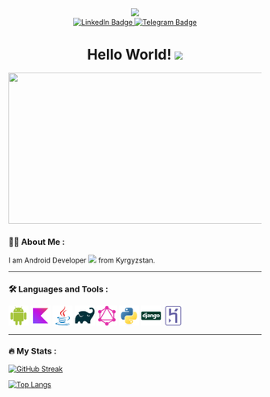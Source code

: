 <div id="header" align="center">
  <img src="https://media.giphy.com/media/M9gbBd9nbDrOTu1Mqx/giphy.gif" width="100"/>
  <div id="badges">
  <a href="https://www.linkedin.com/in/bakai-kalybekov-592a9b162/">
    <img src="https://img.shields.io/badge/LinkedIn-blue?style=for-the-badge&logo=linkedin&logoColor=white" alt="LinkedIn Badge"/>
  </a>
  <a href="https://t.me/bakaidzha">
    <img src="https://img.shields.io/badge/Telegram-black?style=for-the-badge&logo=telegram&logoColor=black" alt="Telegram Badge"/>
  </a>
</div>
 <h1>
   Hello World!
  <img src="https://media.giphy.com/media/hvRJCLFzcasrR4ia7z/giphy.gif" width="30px"/>
</h1>
</div>
<div align="center">
  <img src="https://media.giphy.com/media/dWesBcTLavkZuG35MI/giphy.gif" width="600" height="300"/>
</div>

### 👨‍💻 About Me :
I am Android Developer <img src="https://media.giphy.com/media/WUlplcMpOCEmTGBtBW/giphy.gif" width="30"> from Kyrgyzstan.

---

### 🛠️ Languages and Tools :
<div>
  <img src="https://github.com/devicons/devicon/blob/master/icons/android/android-original.svg" width="40" height="40"/>
  <img src="https://github.com/devicons/devicon/blob/master/icons/kotlin/kotlin-original.svg" width="40" height="40"/>
  <img src="https://github.com/devicons/devicon/blob/master/icons/java/java-original.svg" width="40" height="40"/>
  <img src="https://github.com/devicons/devicon/blob/master/icons/gradle/gradle-plain.svg" width="40" height="40"/>
  <img src="https://github.com/devicons/devicon/blob/master/icons/graphql/graphql-plain.svg" width="40" height="40"/>
  <img src="https://github.com/devicons/devicon/blob/master/icons/python/python-original.svg" width="40" height="40"/>
  <img src="https://github.com/devicons/devicon/blob/master/icons/django/django-original.svg" width="40" height="40"/>
  <img src="https://github.com/devicons/devicon/blob/master/icons/heroku/heroku-original.svg" width="40" height="40"/>
</div>

---

### :fire: My Stats :
[![GitHub Streak](http://github-readme-streak-stats.herokuapp.com?user=bakaikalybek&theme=dracula&date_format=M%20j%5B%2C%20Y%5D)](https://git.io/streak-stats)

[![Top Langs](https://github-readme-stats.vercel.app/api/top-langs/?username=bakaikalybek&layout=compact&theme=vision-friendly-dark)](https://github.com/anuraghazra/github-readme-stats)
<!--
**bakaikalybek/bakaikalybek** is a ✨ _special_ ✨ repository because its `README.md` (this file) appears on your GitHub profile.

Here are some ideas to get you started:

- 🔭 I’m currently working on ...
- 🌱 I’m currently learning ...
- 👯 I’m looking to collaborate on ...
- 🤔 I’m looking for help with ...
- 💬 Ask me about ...
- 📫 How to reach me: ...
- 😄 Pronouns: ...
- ⚡ Fun fact: ...
-->
